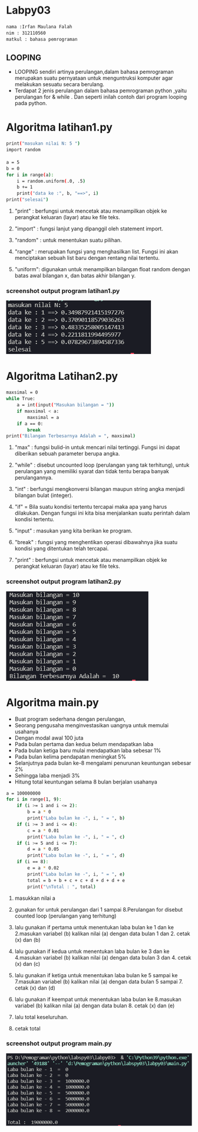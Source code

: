 # **Labpy03**

```sh
nama :Irfan Maulana Falah
nim : 312110560
matkul : bahasa pemrograman
```

## **LOOPING**

- LOOPING sendiri artinya perulangan,dalam bahasa pemrograman merupakan suatu pernyataan untuk
  menguntruksi komputer agar melakukan sesuatu secara berulang.
- Terdapat 2 jenis perulangan dalam bahasa pemrograman python ,yaitu perulangan for & while .
  Dan seperti inilah contoh dari program looping pada python.

# **Algoritma latihan1.py**

```sh
print("masukan nilai N: 5 ")
import random

a = 5
b = 0
for i in range(a):
    i = random.uniform(.0, .5)
    b += 1
    print("data ke :", b, "==>", i)
print("selesai")
```

1. "print" : berfungsi untuk mencetak atau menampilkan objek ke perangkat keluaran (layar) atau ke file teks.

2. "import" : fungsi lanjut yang dipanggil oleh statement import.

3. "random" : untuk menentukan suatu pilihan.

4. "range" : merupakan fungsi yang menghasilkan list. Fungsi ini akan menciptakan sebuah list baru dengan rentang nilai tertentu.

5. "uniform": digunakan untuk menampilkan bilangan float random dengan batas awal bilangan x, dan batas akhir bilangan y.

### **screenshot output program latihan1.py**

![irfan](screenshot/1.png)

# **Algoritma Latihan2.py**

```sh
maxsimal = 0
while True:
    a = int(input("Masukan bilangan = "))
    if maxsimal < a:
        maxsimal = a
    if a == 0:
        break
print("Bilangan Terbesarnya Adalah = ", maxsimal)

```

1. "max" : fungsi bulid-in untuk mencari nilai tertinggi. Fungsi ini dapat diberikan sebuah parameter berupa angka.

2. "while" : disebut uncounted loop (perulangan yang tak terhitung), untuk perulangan yang memiliki syarat dan tidak tentu berapa banyak perulangannya.

3. "int" : berfungsi mengkonversi bilangan maupun string angka menjadi bilangan bulat (integer).

4. "if" = Bila suatu kondisi tertentu tercapai maka apa yang harus dilakukan. Dengan fungsi ini kita bisa menjalankan suatu perintah dalam kondisi tertentu.

5. "input" : masukan yang kita berikan ke program.

6. "break" : fungsi yang menghentikan operasi dibawahnya jika suatu kondisi yang ditentukan telah tercapai.

7. "print" : berfungsi untuk mencetak atau menampilkan objek ke perangkat keluaran (layar) atau ke file teks.

### **screenshot output program latihan2.py**

![irfan](screenshot/2.png)

# **Algoritma main.py**

- Buat program sederhana dengan perulangan,
- Seorang pengusaha menginvestasikan uangnya untuk memulai usahanya
- Dengan modal awal 100 juta
- Pada bulan pertama dan kedua belum mendapatkan laba
- Pada bulan ketiga baru mulai mendapatkan laba sebesar 1%
- Pada bulan kelima pendapatan meningkat 5%
- Selanjutnya pada bulan ke-8 mengalami penurunan keuntungan sebesar 2%
- Sehingga laba menjadi 3%
- Hitung total keuntungan selama 8 bulan berjalan usahanya

```sh
a = 100000000
for i in range(1, 9):
    if (i >= 1 and i <= 2):
        b = a * 0
        print("Laba bulan ke -", i, " = ", b)
    if (i >= 3 and i <= 4):
        c = a * 0.01
        print("Laba bulan ke -", i, " = ", c)
    if (i >= 5 and i <= 7):
        d = a * 0.05
        print("Laba bulan ke -", i, " = ", d)
    if (i == 8):
        e = a * 0.02
        print("Laba bulan ke -", i, " = ", e)
        total = b + b + c + c + d + d + d + e
        print("\nTotal : ", total)
```

1. masukkan nilai a

2. gunakan for untuk perulangan dari 1 sampai 8.Perulangan for
   disebut counted loop (perulangan yang terhitung)

3. lalu gunakan if pertama untuk menentukan laba bulan ke 1 dan ke 2.masukan variabel (b) kalikan nilai (a) dengan data bulan 1 dan 2. cetak (x) dan (b)

4. lalu gunakan if kedua untuk menentukan laba bulan ke 3 dan ke 4.masukan variabel (b) kalikan nilai (a) dengan data bulan 3 dan 4. cetak (x) dan (c)

5. lalu gunakan if ketiga untuk menentukan laba bulan ke 5 sampai ke 7.masukan variabel (b) kalikan nilai (a) dengan data bulan 5 sampai 7. cetak (x) dan (d)

6. lalu gunakan if keempat untuk menentukan laba bulan ke 8.masukan variabel (b) kalikan nilai (a) dengan data bulan 8. cetak (x) dan (e)

7. lalu total keseluruhan.

8. cetak total

### **screenshot output program main.py**

![irfan](screenshot/3.png)
